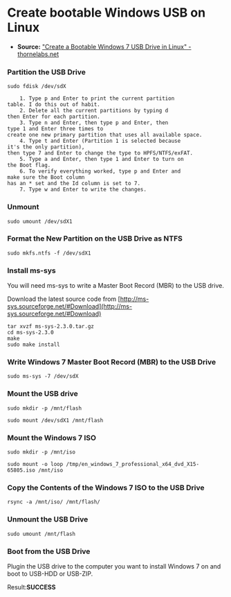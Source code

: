 Create bootable Windows USB on Linux
====================================

- **Source:** ["Create a Bootable Windows 7 USB Drive in Linux" - thornelabs.net](http://thornelabs.net/2013/06/10/create-a-bootable-windows-7-usb-drive-in-linux.html)

### Partition the USB Drive

`sudo fdisk /dev/sdX`

```
    1. Type p and Enter to print the current partition 
table. I do this out of habit.
    2. Delete all the current partitions by typing d 
then Enter for each partition.
    3. Type n and Enter, then type p and Enter, then 
type 1 and Enter three times to 
create one new primary partition that uses all available space.
    4. Type t and Enter (Partition 1 is selected because 
it's the only partition), 
then type 7 and Enter to change the type to HPFS/NTFS/exFAT.
    5. Type a and Enter, then type 1 and Enter to turn on 
the Boot flag.
    6. To verify everything worked, type p and Enter and 
make sure the Boot column 
has an * set and the Id column is set to 7.
    7. Type w and Enter to write the changes.
```

### Unmount
`sudo umount /dev/sdX1`

### Format the New Partition on the USB Drive as NTFS
`sudo mkfs.ntfs -f /dev/sdX1`

### Install ms-sys
You will need ms-sys to write a Master Boot Record (MBR) to the USB drive. 

Download the latest source code from [http://ms-sys.sourceforge.net/#Download](http://ms-sys.sourceforge.net/#Download)

```
tar xvzf ms-sys-2.3.0.tar.gz
cd ms-sys-2.3.0
make
sudo make install
```

### Write Windows 7 Master Boot Record (MBR) to the USB Drive
`sudo ms-sys -7 /dev/sdX`

### Mount the USB drive
```
sudo mkdir -p /mnt/flash

sudo mount /dev/sdX1 /mnt/flash
```

### Mount the Windows 7 ISO
```
sudo mkdir -p /mnt/iso

sudo mount -o loop /tmp/en_windows_7_professional_x64_dvd_X15-65805.iso /mnt/iso
```

### Copy the Contents of the Windows 7 ISO to the USB Drive
`rsync -a /mnt/iso/ /mnt/flash/`

### Unmount the USB Drive
`sudo umount /mnt/flash`

### Boot from the USB Drive
Plugin the USB drive to the computer you want to install Windows 7 on and boot to USB-HDD or USB-ZIP. 

Result:**SUCCESS**
